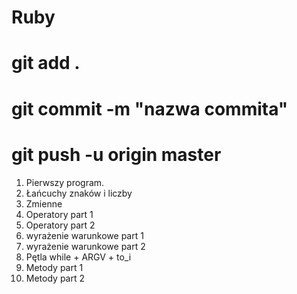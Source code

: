 # Ruby
# git add .
# git commit -m "nazwa commita"
# git push -u origin master

1. Pierwszy program.
2. Łańcuchy znaków i liczby
3. Zmienne
4. Operatory part 1
5. Operatory part 2
6. wyrażenie warunkowe part 1
7. wyrażenie warunkowe part 2
8. Pętla while + ARGV + to_i
9. Metody part 1
10. Metody part 2

